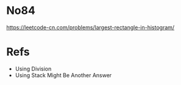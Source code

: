 # No84

https://leetcode-cn.com/problems/largest-rectangle-in-histogram/

# Refs

* Using Division
* Using Stack Might Be Another Answer
